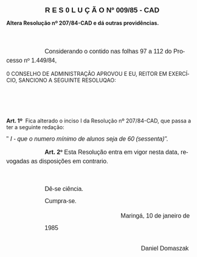 <body lang=PT-BR style='tab-interval:35.4pt'>

<div class=Section1>

<p class=MsoNormal align=center style='text-align:center'><b><span
style='font-size:14.0pt;mso-bidi-font-size:10.0pt;font-family:Arial'>R E S 0 L
U Ç Ã O Nº 009/85 - CAD<o:p></o:p></span></b></p>

<p class=MsoBodyTextIndent><b>Altera Resolução nº 207/84-CAD e dá outras
providências.<o:p></o:p></b></p>

<p class=MsoNormal style='margin-top:41.4pt;text-indent:75.6pt;line-height:
18.0pt'><span style='font-size:12.0pt;mso-bidi-font-size:10.0pt;font-family:
Arial'>Considerando o contido nas folhas 97 a 112 do Pro­cesso nº 1.449/84,<o:p></o:p></span></p>

<p class=MsoBodyTextIndent2>0 CONSELHO DE ADMINISTRAÇÃO APROVOU E EU, REITOR EM
EXERCÍCIO, SANCIONO A SEGUINTE RESOLUQAO:</p>

<p class=MsoNormal style='line-height:18.0pt'><b><span style='font-size:12.0pt;
mso-bidi-font-size:10.0pt;font-family:Arial'><![if !supportEmptyParas]>&nbsp;<![endif]><o:p></o:p></span></b></p>

<p class=MsoNormal style='line-height:18.0pt'><span style='font-size:12.0pt;
mso-bidi-font-size:10.0pt;font-family:Arial'><![if !supportEmptyParas]>&nbsp;<![endif]><o:p></o:p></span></p>

<p class=MsoBodyTextIndent3 style='mso-margin-top-alt:auto'><b>Art. 1º</b><span
style="mso-spacerun: yes">  </span>Fica alterado o inciso I da Resolução nº
207/84-CAD, que passa a ter a seguinte redação:</p>

<p class=MsoNormal style='mso-margin-top-alt:auto'><span style='font-size:12.0pt;
mso-bidi-font-size:10.0pt;font-family:Arial'>&quot; <i style='mso-bidi-font-style:
normal'><span style='mso-bidi-font-weight:bold'>I - que o numero</span><b
style='mso-bidi-font-weight:normal'> </b>mínimo de alunos <span
style='mso-bidi-font-weight:bold'>seja de</span><b style='mso-bidi-font-weight:
normal'> </b>60 (sessenta)&quot;.<o:p></o:p></i></span></p>

<p class=MsoNormal style='margin-right:10.8pt;mso-margin-top-alt:auto;
text-indent:75.6pt;line-height:18.0pt'><b><span style='font-size:12.0pt;
mso-bidi-font-size:10.0pt;font-family:Arial'>Art. 2º</span></b><span
style='font-size:12.0pt;mso-bidi-font-size:10.0pt;font-family:Arial'> Esta
Resolução entra em vigor nesta data, revogadas as disposições em contrario.<o:p></o:p></span></p>

<p class=MsoNormal style='mso-margin-top-alt:auto;line-height:18.0pt'><span
style='font-size:12.0pt;mso-bidi-font-size:10.0pt;font-family:Arial'><![if !supportEmptyParas]>&nbsp;<![endif]><o:p></o:p></span></p>

<p class=MsoNormal style='mso-margin-top-alt:auto;margin-left:75.7pt'><span
style='font-size:12.0pt;mso-bidi-font-size:10.0pt;font-family:Arial'>Dê-se ciência.
<o:p></o:p></span></p>

<p class=MsoNormal style='mso-margin-top-alt:auto;margin-left:75.7pt'><span
lang=EN-US style='font-size:12.0pt;mso-bidi-font-size:10.0pt;font-family:Arial;
mso-ansi-language:EN-US'>Cumpra-se.<o:p></o:p></span></p>

<p class=MsoNormal style='margin-top:0cm;margin-right:0cm;margin-bottom:16.2pt;
margin-left:75.6pt;line-height:24.0pt'><span lang=EN-US style='font-size:12.0pt;
mso-bidi-font-size:10.0pt;font-family:Arial;mso-ansi-language:EN-US'><span
style='mso-tab-count:4'>                                             </span></span><span
style='font-size:12.0pt;mso-bidi-font-size:10.0pt;font-family:Arial'>Maringá,
10 de janeiro de 1985<o:p></o:p></span></p>

<p class=MsoNormal style='margin-top:0cm;margin-right:0cm;margin-bottom:16.2pt;
margin-left:75.6pt;line-height:24.0pt'><span style='font-size:12.0pt;
mso-bidi-font-size:10.0pt;font-family:Arial'><span style='mso-tab-count:5'>                                                         </span>Daniel
Domaszak<o:p></o:p></span></p>

</div>

</body>
